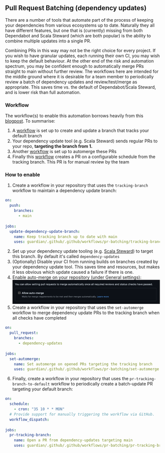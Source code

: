 ## Pull Request Batching (dependency updates)

There are a number of tools that automate part of the process of keeping your dependencies from various ecosystems up to date. 
Naturally they all have different features, but one that is (currently) missing from both Dependabot and Scala Steward
(which are both popular) is the ability to combine multiple updates into a single PR.

Combining PRs in this way may not be the right choice for every project. If you wish to have granular updates, each running
their own CI, you may wish to keep the default behaviour. At the other end of the risk and automation spectrum, you may
be confident enough to automatically merge PRs straight to main without further review. The workflows here are 
intended for the middle ground where it is desirable for a team member to periodically review a batch of dependency updates
and review/test/merge as appropriate. This saves time vs. the default of Dependabot/Scala Steward, and is lower risk than full automation.

### Workflow

The workflow(s) to enable this automation borrows heavily from this [blogpost](https://alejandrohdezma.com/blog/updating-multiple-repositories-with-scala-steward-and-github-actions).
To summarise:
1. A [workflow](./tracking-branch.yml) is set up to create and update a branch that tracks your default branch 
2. Your dependency update tool (e.g. Scala Steward) sends regular PRs to your repo, **targeting the branch from 1.**
3. Another [workflow](./set-automerge.yml) is set up to automerge these PRs
4. Finally this [workflow](./pr-tracking-branch-to-default.yml) creates a PR on a configurable schedule from the tracking branch. This PR is for manual review by the team

### How to enable

1. Create a workflow in your repository that uses the `tracking-branch` workflow to maintain a dependency update branch:
```yaml
on:
  push:
    branches:
      - main

jobs:
  update-dependency-update-branch:
    name: Keep tracking branch up to date with main
    uses: guardian/.github/.github/workflows/pr-batching/tracking-branch.yml@main
```
2. Set up your dependency update tooling (e.g. [Scala Steward](https://github.com/guardian/scala-steward-public-repos)) to target this branch. By default it's called `dependency-updates`
3. (Optionally) Disable your CI from running builds on branches created by your dependency update tool. This saves time and resources, but makes it less obvious which update caused a failure if there is one.
4. Enable auto-merge on your repository (under General settings):
![auto-merge-setting.png](auto-merge-setting.png)
5. Create a workflow in your repository that uses the `set-automerge` workflow to merge dependency update PRs to the tracking branch when all checks have completed
```yaml
on:
  pull_request:
    branches:
      - dependency-updates

jobs:
  set-automerge:
    name: Set automerge on opened PRs targeting the tracking branch
    uses: guardian/.github/.github/workflows/pr-batching/set-automerge.yml@main
```
6. Finally, create a workflow in your repository that uses the `pr-tracking-branch-to-default` workflow to periodically create a batch-update PR targeting your default branch:
```yaml
on:
  schedule:
    - cron: "35 10 * * MON"
  # Provide support for manually triggering the workflow via GitHub.
  workflow_dispatch:

jobs:
  pr-tracking-branch:
    name: Open a PR from dependency-updates targeting main
    uses: guardian/.github/.github/workflows/pr-batching/pr-tracking-branch-to-default.yml@main
```
